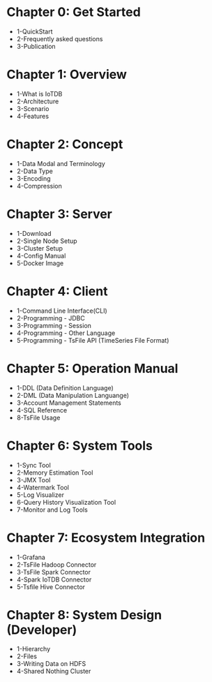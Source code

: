 <!--

    Licensed to the Apache Software Foundation (ASF) under one
    or more contributor license agreements.  See the NOTICE file
    distributed with this work for additional information
    regarding copyright ownership.  The ASF licenses this file
    to you under the Apache License, Version 2.0 (the
    "License"); you may not use this file except in compliance
    with the License.  You may obtain a copy of the License at

        http://www.apache.org/licenses/LICENSE-2.0

    Unless required by applicable law or agreed to in writing,
    software distributed under the License is distributed on an
    "AS IS" BASIS, WITHOUT WARRANTIES OR CONDITIONS OF ANY
    KIND, either express or implied.  See the License for the
    specific language governing permissions and limitations
    under the License.

-->
# Chapter 0: Get Started
* 1-QuickStart 
* 2-Frequently asked questions 
* 3-Publication

# Chapter 1: Overview
* 1-What is IoTDB 
* 2-Architecture 
* 3-Scenario 
* 4-Features 

# Chapter 2: Concept
* 1-Data Modal and Terminology 
* 2-Data Type 
* 3-Encoding 
* 4-Compression 

# Chapter 3: Server
* 1-Download 
* 2-Single Node Setup 
* 3-Cluster Setup 
* 4-Config Manual 
* 5-Docker Image 

# Chapter 4: Client
* 1-Command Line Interface(CLI) 
* 2-Programming - JDBC 
* 3-Programming - Session 
* 4-Programming - Other Language 
* 5-Programming - TsFile API (TimeSeries File Format) 

# Chapter 5: Operation Manual
* 1-DDL (Data Definition Language) 
* 2-DML (Data Manipulation Languange) 
* 3-Account Management Statements 
* 4-SQL Reference 
* 8-TsFile Usage 

# Chapter 6: System Tools
* 1-Sync Tool 
* 2-Memory Estimation Tool 
* 3-JMX Tool 
* 4-Watermark Tool 
* 5-Log Visualizer 
* 6-Query History Visualization Tool 
* 7-Monitor and Log Tools 

# Chapter 7: Ecosystem Integration
* 1-Grafana 
* 2-TsFile Hadoop Connector 
* 3-TsFile Spark Connector 
* 4-Spark IoTDB Connector 
* 5-Tsfile Hive Connector 

# Chapter 8: System Design (Developer)
* 1-Hierarchy 
* 2-Files 
* 3-Writing Data on HDFS 
* 4-Shared Nothing Cluster 

